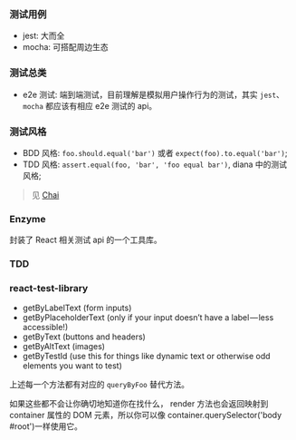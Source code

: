 ### 测试用例

* jest: 大而全
* mocha: 可搭配周边生态

### 测试总类

* e2e 测试: 端到端测试，目前理解是模拟用户操作行为的测试，其实 `jest`、`mocha` 都应该有相应 e2e 测试的 api。

### 测试风格

* BDD 风格: `foo.should.equal('bar')` 或者 `expect(foo).to.equal('bar')`;
* TDD 风格: `assert.equal(foo, 'bar', 'foo equal bar')`, diana 中的测试风格;

> 见 [Chai](https://www.chaijs.com/guide/styles/)

### Enzyme

封装了 React 相关测试 api 的一个工具库。

### TDD

### react-test-library

* getByLabelText (form inputs)
* getByPlaceholderText (only if your input doesn’t have a label — less accessible!)
* getByText (buttons and headers)
* getByAltText (images)
* getByTestId (use this for things like dynamic text or otherwise odd elements you want to test)

上述每一个方法都有对应的 `queryByFoo` 替代方法。

如果这些都不会让你确切地知道你在找什么， render 方法也会返回映射到 container 属性的 DOM 元素，所以你可以像 container.querySelector('body #root')一样使用它。